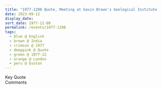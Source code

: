 ```yaml
---
title: "1977-1208 Quote, Meeting at Gavin Brown's Geological Institute (Terrace House), 160 North Gower Street, 2nd Floor, Euston, London, UK (date not sure)"
date: 2023-09-12
display_date: 
sort_date: 1977-12-08
permalink: /events/1977-1208
tags:
  - blue @ English
  - brown @ India
  - crimson @ 1977
  - deeppink @ Quote
  - green @ 1977-12
  - orange @ London
  - peru @ Euston
---
```


<wave-list>
  <list-title color="green" width="75">Key Quote</list-title>
  <list-item color="BlanchedAlmond"  width="200"></list-item>
  <list-item color="Lavender"></list-item>
  <list-item color="BlanchedAlmond"></list-item>
</wave-list>

<br>

<wave-list>
  <list-title color="green" width="75">Comments</list-title>
  <list-item color="BlanchedAlmond"  width="200"></list-item>
  <list-item color="Lavender"></list-item>
  <list-item color="BlanchedAlmond"></list-item>
</wave-list>